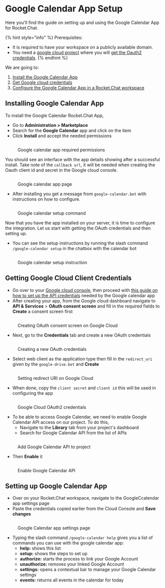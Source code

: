 # Google Calendar App Setup

Here you'll find the guide on setting up and using the Google Calendar App for Rocket.Chat.

{% hint style="info" %}
Prerequisites:

* It is required to have your workspace on a publicly available domain.
* You need a [google cloud project](https://console.cloud.google.com/) where you will [get the Oauth2 credentials](https://support.google.com/googleapi/answer/6158849?hl=en).
{% endhint %}

We are going to:

1. [Install the Google Calendar App](google-calendar-app-setup.md#installing-google-calendar-app)
2. [Get Google cloud credentials](google-calendar-app-setup.md#getting-google-cloud-client-credentials)
3. [Configure the Google Calendar App in a Rocket.Chat workspace](google-calendar-app-setup.md#setting-up-google-calendar-app)

## Installing Google Calendar App

To install the Google Calendar Rocket.Chat App,

* Go to **Administration > Marketplace**
* Search for the **Google Calendar** app and click on the item
* Click **Install** and accept the needed permissions

<figure><img src="../../../../.gitbook/assets/Google calendar app required permissions" alt=""><figcaption><p>Google calendar app required permissions</p></figcaption></figure>

You should see an interface with the app details showing after a successful install. Take note of the `callback url`, it will be needed when creating the Oauth client id and secret in the Google cloud console.

<figure><img src="../../../../.gitbook/assets/Google calendar app page" alt=""><figcaption><p>Google calendar app page</p></figcaption></figure>

* After installing you get a message from `google-calendar.bot` with instructions on how to configure.

<figure><img src="../../../../.gitbook/assets/Google calendar setup command" alt=""><figcaption><p>Google calendar setup command</p></figcaption></figure>

Now that you have the app installed on your server, it is time to configure the integration. Let us start with getting the OAuth credentials and then setting up.

* You can see the setup instructions by running the slash command `/google-calendar setup` in the chatbox with the calendar bot

<figure><img src="../../../../.gitbook/assets/Google calendar setup instruction" alt=""><figcaption><p>Google calendar setup instruction</p></figcaption></figure>

## Getting Google Cloud Client Credentials

* Go over to your [Google cloud console](https://console.cloud.google.com/), then proceed with [this guide on how to set up the API credentials](https://support.google.com/googleapi/answer/6158849?hl=en) needed by the Google calendar app
* After creating your app, from the Google cloud dashboard navigate to **API & Services** > **OAuth consent screen** and fill in the required fields to **Create** a consent screen first

<figure><img src="../../../../.gitbook/assets/Creating OAuth consent screen on Google Cloud" alt=""><figcaption><p>Creating OAuth consent screen on Google Cloud</p></figcaption></figure>

* Next, go to the **Credentials** tab and create a new OAuth credentials

<figure><img src="../../../../.gitbook/assets/Creating a new Google OAuth credentials" alt=""><figcaption><p>Creating a new OAuth credentials</p></figcaption></figure>

* Select web client as the application type then fill in the `redirect_uri` given by the `google-drive.bot` and **Create**

<figure><img src="../../../../.gitbook/assets/Setting redirect URI on Google Cloud" alt=""><figcaption><p>Setting redirect URI on Google Cloud</p></figcaption></figure>

* When done, copy the `client secret` and `client id` this will be used in configuring the app

<figure><img src="../../../../.gitbook/assets/Google Cloud OAuth2 credentials" alt=""><figcaption><p>Google Cloud OAuth2 credentials</p></figcaption></figure>



* To be able to access Google Calendar, we need to enable Google Calendar API access on our project. To do this,
  * Navigate to the **Library** tab from your project's dashboard
  * Search for Google Calendar API from the list of APIs

<figure><img src="../../../../.gitbook/assets/Add Google Calendar API to project" alt=""><figcaption><p> Add Google Calendar API to project</p></figcaption></figure>

* Then **Enable** it

<figure><img src="../../../../.gitbook/assets/Enable Google Calendar API" alt=""><figcaption><p>Enable Google Calendar API</p></figcaption></figure>

## Setting up Google Calendar App

* Over on your Rocket.Chat workspace, navigate to the GoogleCcalendar app settings page
* Paste the credentials copied earlier from the Cloud Console and **Save changes**

<figure><img src="../../../../.gitbook/assets/Google Calendar app settings page" alt=""><figcaption><p>Google Calendar app settings page</p></figcaption></figure>

* Typing the slash command `/google-calendar help` gives you a list of commands you can use with the google calendar app:
  * **help:** shows this list
  * **setup:** shows the steps to set up
  * **authorize:** starts the process to link your Google Account
  * **unauthorize:** removes your linked Google Account
  * **settings:** opens a contextual bar to manage your Google Calendar settings
  * **events:** returns all events in the calendar for today

